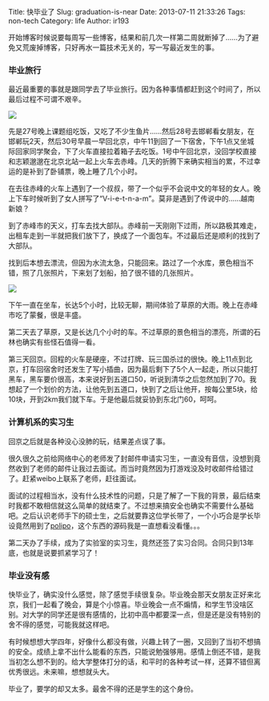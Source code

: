 Title: 快毕业了
Slug: graduation-is-near
Date: 2013-07-11 21:33:26
Tags: non-tech
Category: life
Author: ir193

开始博客时候说要每周写一些博客，结果和前几次一样第二周就断掉了……为了避免又荒废掉博客，只好再水一篇技术无关的，写一写最近发生的事。

<!--more-->

### 毕业旅行

最近最重要的事就是跟同学去了毕业旅行。因为各种事情都赶到这个时间了，所以最后过程不可谓不艰辛。

![]({attach}map.png)

先是27号晚上课题组吃饭，又吃了不少生鱼片……然后28号去邯郸看女朋友，在邯郸玩2天，然后30号早晨一早回北京，中午11到回了一下宿舍，下午1点又坐城际回家同学聚会，下了火车直接拉着箱子去吃饭。1号中午回北京，没回学校直接和志颖邈邈在北京北站一起上火车去赤峰。几天的折腾下来确实相当的累，不过幸运的是补到了卧铺票，晚上睡了几个小时。

在去往赤峰的火车上遇到了一个叔叔，带了一个似乎不会说中文的年轻的女人。晚上下车时候听到了女人拼写了“V-i-e-t-n-a-m”。莫非是遇到了传说中的……越南新娘？

到了赤峰市的天义，打车去找大部队。赤峰前一天刚刚下过雨，所以路极其难走，出租车走到一半就把我们放下了，换成了一个面包车。不过最后还是顺利的找到了大部队。

找到后本想去漂流，但因为水流太急，只能回来。路过了一个水库，景色相当不错，照了几张照片，下来划了划船，拍了很不错的几张照片。

![]({attach}lake.jpg)

下午一直在坐车，长达5个小时，比较无聊，期间体验了草原的大雨。晚上在赤峰市吃了蒙餐，很是丰盛。

第二天去了草原，又是长达几个小时的车。不过草原的景色相当的漂亮，所谓的石林也确实有些怪石值得一看。


第三天回京。回程的火车是硬座，不过打牌、玩三国杀过的很快。晚上11点到北京，打车回宿舍时还发生了写小插曲，因为最后剩下了5个人一起走，所以只能打黑车，黑车要价很高，本来说好到五道口50，听说到清华之后忽然加到了70。我想起了一个划价的方法，让他先到五道口，快到了之后让他开，按每公里5块，给10块，开到2km我们就下车。于是他最后就妥协到东北门60，呵呵。

### 计算机系的实习生

回京之后就是各种没心没肺的玩，结果差点误了事。

很久很久之前给网络中心的老师发了封邮件申请实习生，一直没有音信，没想到竟然收到了老师的邮件让我过去面试。而当时竟然因为打游戏没及时收邮件给错过了。赶紧weibo上联系了老师，赶往面试。

面试的过程相当水，没有什么技术性的问题，只是了解了一下我的背景，最后结束时我都不敢相信就这么简单的就结束了。不过想来搞安全也确实不需要什么基础吧。之后认识老师手下的硕士生，之后就要靠这位学长带了，一个小巧合是学长毕设竟然用到了[polipo](http://www.pps.univ-paris-diderot.fr/~jch/software/polipo/)，这个东西的源码我是一直想看没看懂。。。

第二天办了手续，成为了实验室的实习生，竟然还签了实习合同。合同只到13年底，也就是说要抓紧学习了！

### 毕业没有感

快毕业了，确实没什么感觉，除了感觉手续很复杂。毕业晚会那天女朋友正好来北京，我们一起看了晚会，算是个小惊喜。毕业晚会一点不煽情，和学生节没啥区别。对大学的同学还是很有感情的，比初中高中都要深一点，但是还是没有特别的舍不得的感觉，可能我就这样吧。

有时候想想大学四年，好像什么都没有做，兴趣上转了一圈，又回到了当初不想搞的安全。成绩上拿不出什么能看的东西，只能说勉强够用。感情上倒还不错，是我当初怎么想不到的。给大学整体打分的话，和平时的各种考试一样，还算不错但离优秀很远。未来嘛，想想就头大。

毕业了，要学的却又太多。最舍不得的还是学生的这个身份。
